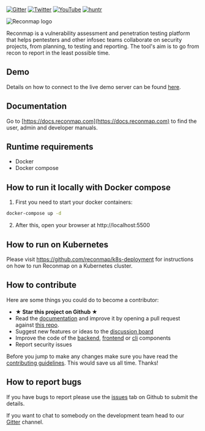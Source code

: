 [![Gitter](https://badges.gitter.im/reconmap/community.svg)](https://gitter.im/reconmap/community)
[![Twitter](https://img.shields.io/twitter/follow/reconmap?style=social&logo=twitter&style=flat)](https://twitter.com/reconmap)
[![YouTube](https://img.shields.io/static/v1?label=YouTube&message=Subscribe&color=red&style=flat&logo=youtube)](https://www.youtube.com/reconmap)
[![huntr](https://cdn.huntr.dev/huntr_security_badge_mono.svg)](https://huntr.dev/bounties/disclose/?target=https%3A%2F%2Fgithub.com%2Freconmap%2Freconmap)

![Reconmap logo](https://pasteall.org/media/4/7/4780c30723f90cfd56ec0d056555b7e6.png)

Reconmap is a vulnerability assessment and penetration testing platform that helps pentesters and other infosec teams collaborate on security projects, from planning, to testing and reporting. The tool's aim is to go from recon to report in the least possible time.

## Demo

Details on how to connect to the live demo server can be found [here](https://reconmap.org/live-demo.html).

## Documentation

Go to [https://docs.reconmap.com](https://docs.reconmap.com) to find the user, admin and developer manuals.

## Runtime requirements

- Docker
- Docker compose

## How to run it locally with Docker compose 

1. First you need to start your docker containers:

```sh
docker-compose up -d
```

2. After this, open your browser at http://localhost:5500

## How to run on Kubernetes

Please visit https://github.com/reconmap/k8s-deployment for instructions on how to run Reconmap on a Kubernetes cluster.

## How to contribute

Here are some things you could do to become a contributor:

- **★ Star this project on Github ★**
- Read the [documentation](https://docs.reconmap.com) and improve it by opening a pull request against [this repo](https://github.com/reconmap/documentation).
- Suggest new features or ideas to the [discussion board](https://github.com/reconmap/reconmap/discussions)
- Improve the code of the [backend](https://github.com/reconmap/rest-api), [frontend](https://github.com/reconmap/web-client) or [cli](https://github.com/reconmap/cli) components
- Report security issues

Before you jump to make any changes make sure you have read the [contributing guidelines](CONTRIBUTING.md). This would save us all time. Thanks!

## How to report bugs

If you have bugs to report please use the [issues](https://github.com/reconmap/reconmap/issues) tab on Github to submit the details.

If you want to chat to somebody on the development team head to our [Gitter](https://gitter.im/reconmap/community) channel.
